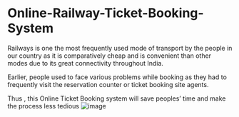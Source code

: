 # Online-Railway-Ticket-Booking-System
Railways is one the most frequently used mode of transport by the people in our country as it is comparatively cheap and is convenient than other modes due to its great connectivity throughout India.  

Earlier, people used to face various problems while booking as they had to frequently visit the reservation counter or ticket booking site agents.  

Thus , this Online Ticket Booking system will save peoples’ time and make the process less tedious
![image](https://user-images.githubusercontent.com/89999331/223311452-b826874e-08ea-41f0-9b87-f52817d96358.png)
